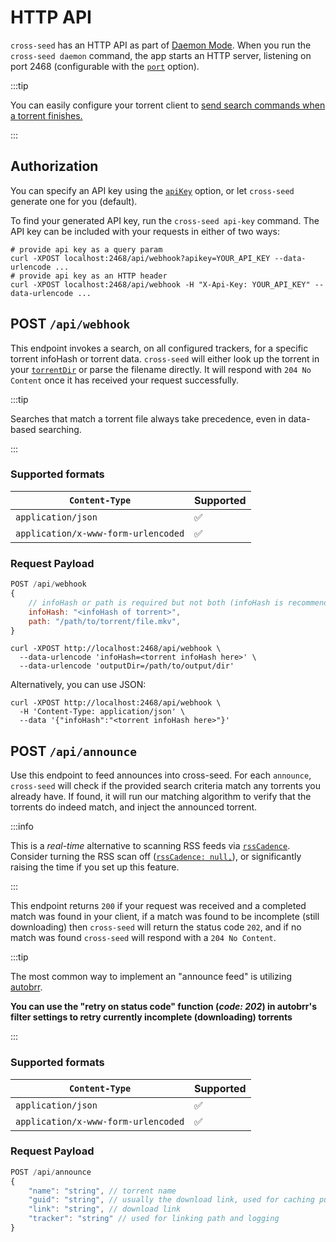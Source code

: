 # HTTP API

`cross-seed` has an HTTP API as part of
[Daemon Mode](../basics/managing-the-daemon). When you run the
`cross-seed daemon` command, the app starts an HTTP server, listening on port
2468 (configurable with the [`port`](../basics/options#port) option).

:::tip

You can easily configure your torrent client to
[send search commands when a torrent finishes.](../basics/daemon#set-up-automatic-searches-for-finished-downloads)

:::

## Authorization

You can specify an API key using the [`apiKey`](../basics/options.md#apikey)
option, or let `cross-seed` generate one for you (default).

To find your generated API key, run the `cross-seed api-key` command. The API
key can be included with your requests in either of two ways:

```shell
# provide api key as a query param
curl -XPOST localhost:2468/api/webhook?apikey=YOUR_API_KEY --data-urlencode ...
# provide api key as an HTTP header
curl -XPOST localhost:2468/api/webhook -H "X-Api-Key: YOUR_API_KEY" --data-urlencode ...
```

## POST `/api/webhook`

This endpoint invokes a search, on all configured trackers, for a specific
torrent infoHash or torrent data. `cross-seed` will either look up the torrent
in your [`torrentDir`](../basics/options#torrentdir) or parse the filename
directly. It will respond with `204 No Content` once it has received your
request successfully.

:::tip

Searches that match a torrent file always take precedence, even in data-based
searching.

:::

### Supported formats

| `Content-Type`                      | Supported |
| ----------------------------------- | --------- |
| `application/json`                  | ✅        |
| `application/x-www-form-urlencoded` | ✅        |

### Request Payload

```js
POST /api/webhook
{
	// infoHash or path is required but not both (infoHash is recommended)
	infoHash: "<infoHash of torrent>",
	path: "/path/to/torrent/file.mkv",
}
```

```shell script
curl -XPOST http://localhost:2468/api/webhook \
  --data-urlencode 'infoHash=<torrent infoHash here>' \
  --data-urlencode 'outputDir=/path/to/output/dir'
```

Alternatively, you can use JSON:

```shell script
curl -XPOST http://localhost:2468/api/webhook \
  -H 'Content-Type: application/json' \
  --data '{"infoHash":"<torrent infoHash here>"}'
```

## POST `/api/announce`

Use this endpoint to feed announces into cross-seed. For each `announce`,
`cross-seed` will check if the provided search criteria match any torrents you
already have. If found, it will run our matching algorithm to verify that the
torrents do indeed match, and inject the announced torrent.

:::info

This is a _real-time_ alternative to scanning RSS feeds via
[`rssCadence`](../basics/options.md#rsscadence). Consider turning the RSS scan
off ([`rssCadence: null,`](../basics/options.md#rsscadence)), or significantly
raising the time if you set up this feature.

:::

This endpoint returns `200` if your request was received and a completed match
was found in your client, if a match was found to be incomplete (still
downloading) then `cross-seed` will return the status code `202`, and if no
match was found `cross-seed` will respond with a `204 No Content`.

:::tip

The most common way to implement an "announce feed" is utilizing
[autobrr](../basics/faq-troubleshooting.md#how-can-i-use-autobrr-with-cross-seed).

**You can use the "retry on status code" function (_code: 202_) in autobrr's
filter settings to retry currently incomplete (downloading) torrents**

:::

### Supported formats

| `Content-Type`                      | Supported |
| ----------------------------------- | --------- |
| `application/json`                  | ✅        |
| `application/x-www-form-urlencoded` | ✅        |

### Request Payload

```js
POST /api/announce
{
	"name": "string", // torrent name
	"guid": "string", // usually the download link, used for caching purposes
	"link": "string", // download link
	"tracker": "string" // used for linking path and logging
}
```
